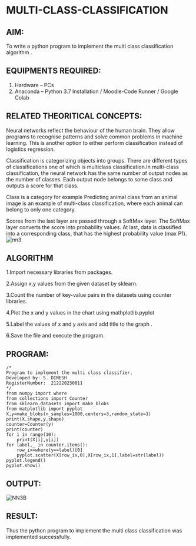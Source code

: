 # MULTI-CLASS-CLASSIFICATION
## AIM:
To write a python program to implement the multi class classification algorithm .

## EQUIPMENTS REQUIRED:
1. Hardware – PCs
2. Anaconda – Python 3.7 Installation / Moodle-Code Runner / Google Colab

## RELATED THEORITICAL CONCEPTS:

Neural networks reflect the behaviour of the human brain. They allow programs to recognise patterns and solve common problems in machine learning. This is another option to either perform classification instead of logistics regression.

Classification is categorizing objects into groups. There are different types of classifications one of which is multiclass classification.In multi-class classification, the neural network has the same number of output nodes as the number of classes. Each output node belongs to some class and outputs a score for that class.

Class is a category for example Predicting animal class from an animal image is an example of multi-class classification, where each animal can belong to only one category.

Scores from the last layer are passed through a SoftMax layer. The SoftMax layer converts the score into probability values. At last, data is classified into a corresponding class, that has the highest probability value (max P1).
![nn3](https://user-images.githubusercontent.com/75235159/164048132-f69a4d9c-428d-4b86-8cb0-c62e66a90735.png)


## ALGORITHM
1.Import necessary libraries from packages.

2.Assign x,y values from the given dataset by sklearn.

3.Count the number of key-value pairs in the datasets using counter libraries.

4.Plot the x and y values in the chart using mathplotlib.pyplot

5.Label the values of x and y axis and add title to the graph .

6.Save the file and execute the program.

## PROGRAM:
```
/*
Program to implement the multi class classifier.
Developed by: S. DINESH
RegisterNumber:  212220230011
*/
from numpy import where
from collections import Counter
from sklearn.datasets import make_blobs
from matplotlib import pyplot
X,y=make_blobs(n_samples=1000,centers=3,random_state=1)
print(X.shape,y.shape)
counter=Counter(y)
print(counter)
for i in range(10):
    print(X[i],y[i])
for label,_ in counter.items():
    row_ix=where(y==label)[0]
    pyplot.scatter(X[row_ix,0],X[row_ix,1],label=str(label))
pyplot.legend()
pyplot.show()
```

## OUTPUT:

![NN3B](https://user-images.githubusercontent.com/75235159/164048090-d7135efc-2b32-4b7b-8174-864be821f400.png)

## RESULT:
Thus the python program to implement the multi class classification was implemented successfully.
